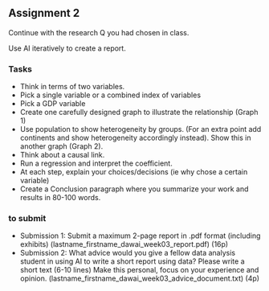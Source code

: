 ## Assignment 2

Continue with the research Q you had chosen in class. 

Use AI iteratively to create a report. 

### Tasks
* Think in terms of two variables. 
* Pick a single variable or a combined index of variables
* Pick a GDP variable 
* Create one carefully designed graph to illustrate the relationship (Graph 1)
* Use population to show heterogeneity by groups. (For an extra point add continents and show heterogeneity accordingly instead). Show this in another graph (Graph 2). 
* Think about a causal link. 
* Run a regression and interpret the coefficient. 
* At each step, explain your choices/decisions (ie why chose a certain variable)
* Create a Conclusion paragraph where you summarize your work and results in 80-100 words.

### to submit
* Submission 1:  Submit a maximum 2-page report in .pdf format (including exhibits) (lastname_firstname_dawai_week03_report.pdf) (16p)
* Submission 2:  What advice would you give a fellow data analysis student in using AI to write a short report using data? Please write a short text (6-10 lines) Make this personal, focus on your experience and opinion.  (lastname_firstname_dawai_week03_advice_document.txt) (4p)
